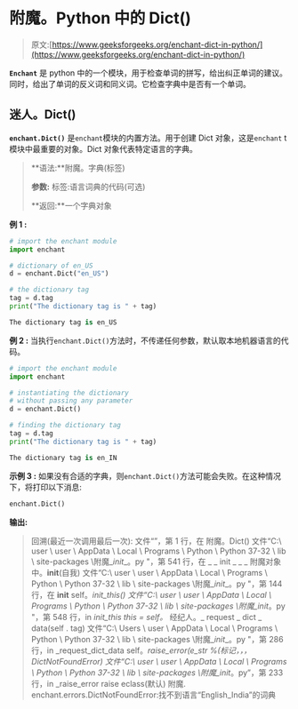 # 附魔。Python 中的 Dict()

> 原文:[https://www.geeksforgeeks.org/enchant-dict-in-python/](https://www.geeksforgeeks.org/enchant-dict-in-python/)

**`Enchant`** 是 python 中的一个模块，用于检查单词的拼写，给出纠正单词的建议。同时，给出了单词的反义词和同义词。它检查字典中是否有一个单词。

## 迷人。Dict()

**`enchant.Dict()`** 是`enchant`模块的内置方法。用于创建 Dict 对象，这是`enchant` t 模块中最重要的对象。Dict 对象代表特定语言的字典。

> **语法:**附魔。字典(标签)
> 
> **参数:**
> 标签:语言词典的代码(可选)
> 
> **返回:**一个字典对象

**例 1 :**

```py
# import the enchant module
import enchant

# dictionary of en_US
d = enchant.Dict("en_US")

# the dictionary tag
tag = d.tag
print("The dictionary tag is " + tag)
```

```py
The dictionary tag is en_US

```

**例 2 :** 当执行`enchant.Dict()`方法时，不传递任何参数，默认取本地机器语言的代码。

```py
# import the enchant module
import enchant

# instantiating the dictionary 
# without passing any parameter
d = enchant.Dict()

# finding the dictionary tag
tag = d.tag
print("The dictionary tag is " + tag)
```

```py
The dictionary tag is en_IN

```

**示例 3 :** 如果没有合适的字典，则`enchant.Dict()`方法可能会失败。在这种情况下，将打印以下消息:

```py
enchant.Dict()
```

**输出:**

> 回溯(最近一次调用最后一次):
> 文件“”，第 1 行，在
> 附魔。Dict()
> 文件“C:\ user \ user \ AppData \ Local \ Programs \ Python \ Python 37-32 \ lib \ site-packages \附魔\__init__。py "，第 541 行，在 _ _ init _ _
> _ 附魔对象中。__init__(自我)
> 文件“C:\ user \ user \ AppData \ Local \ Programs \ Python \ Python 37-32 \ lib \ site-packages \附魔\__init__。py "，第 144 行，在 __init__
> self。_init_this()
> 文件“C:\ user \ user \ AppData \ Local \ Programs \ Python \ Python 37-32 \ lib \ site-packages \附魔\__init__。py "，第 548 行，in _init_this
> this = self。_ 经纪人。_ request _ dict _ data(self . tag)
> 文件“C:\ Users \ user \ AppData \ Local \ Programs \ Python \ Python 37-32 \ lib \ site-packages \附魔\__init__。py "，第 286 行，in _request_dict_data
> self。_raise_error(e_str %(标记，，，DictNotFoundError)
> 文件“C:\ user \ user \ AppData \ Local \ Programs \ Python \ Python 37-32 \ lib \ site-packages \附魔\__init__。py”，第 233 行，in _raise_error
> raise eclass(默认)
> 附魔. enchant.errors.DictNotFoundError:找不到语言“English_India”的词典